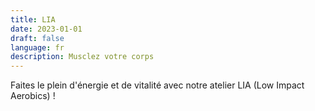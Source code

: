 ```yaml
---
title: LIA
date: 2023-01-01
draft: false
language: fr
description: Musclez votre corps
---
```

Faites le plein d'énergie et de vitalité avec notre atelier LIA (Low Impact Aerobics) ! 
